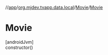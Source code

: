 //[app](../../../index.md)/[org.mjdev.tvapp.data.local](../index.md)/[Movie](index.md)/[Movie](-movie.md)

# Movie

[androidJvm]\
constructor()
